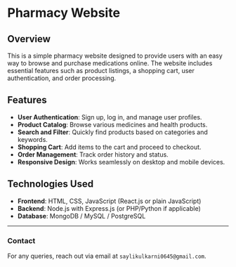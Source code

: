 # Pharmacy Website

## Overview
This is a simple pharmacy website designed to provide users with an easy way to browse and purchase medications online. The website includes essential features such as product listings, a shopping cart, user authentication, and order processing.

## Features
- **User Authentication**: Sign up, log in, and manage user profiles.
- **Product Catalog**: Browse various medicines and health products.
- **Search and Filter**: Quickly find products based on categories and keywords.
- **Shopping Cart**: Add items to the cart and proceed to checkout.
- **Order Management**: Track order history and status.
- **Responsive Design**: Works seamlessly on desktop and mobile devices.

## Technologies Used
- **Frontend**: HTML, CSS, JavaScript (React.js or plain JavaScript)
- **Backend**: Node.js with Express.js (or PHP/Python if applicable)
- **Database**: MongoDB / MySQL / PostgreSQL


---
### Contact
For any queries, reach out via email at `saylikulkarni0645@gmail.com`.

